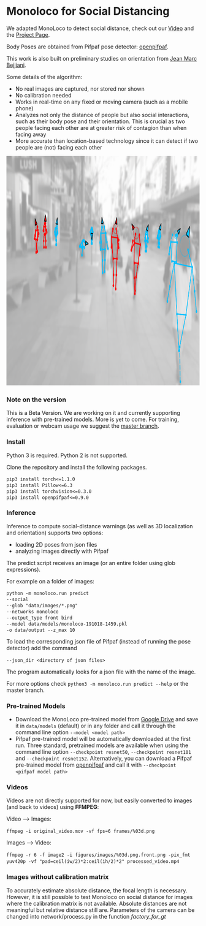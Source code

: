 # Monoloco for Social Distancing

We adapted MonoLoco to detect social distance, check out our [Video](https://www.youtube.com/watch?v=r32UxHFAJ2M)
and the [Project Page](https://www.epfl.ch/labs/vita/research/perception/monoloco/).

Body Poses are obtained from Pifpaf pose detector: [openpifpaf](https://github.com/vita-epfl/openpifpaf).

This work is also built on preliminary studies on orientation from [Jean Marc Bejjiani](https://github.com/Parrotlife/orient-dim-pos-estimation).

Some details of the algorithm:

* No real images are captured, nor stored nor shown
* No calibration needed
* Works in real-time on any fixed or moving camera (such as a mobile phone)
* Analyzes not only the distance of people but also social interactions, such as their body pose and their orientation.  This is crucial as two people facing each other are at greater risk of contagion than when facing away
* More accurate than location-based technology since it can detect if two people are (not) facing each other

<img src="docs/social_distance.png" height="600">

### Note on the version
This is a Beta Version. We are working on it and currently supporting inference with pre-trained models. More is yet to come.
For training, evaluation or webcam usage we suggest the [master branch](https://github.com/vita-epfl/monoloco).


### Install
Python 3 is required. Python 2 is not supported.

Clone the repository and install the following packages.

```
pip3 install torch<=1.1.0
pip3 install Pillow<=6.3
pip3 install torchvision<=0.3.0
pip3 install openpifpaf<=0.9.0
```

### Inference
Inference to compute social-distance warnings (as well as 3D localization and orientation) supports two options:
* loading 2D poses from json files
* analyzing images directly with Pifpaf

The predict script receives an image (or an entire folder using glob expressions).

For example on a folder of images:
```
python -m monoloco.run predict 
--social 
--glob "data/images/*.png" 
--networks monoloco 
--output_type front bird   
--model data/models/monoloco-191018-1459.pkl 
-o data/output --z_max 10
 ```

To load the corresponding json file of Pifpaf (instead of running the pose detector) add the command 

`--json_dir <directory of json files>`

The program automatically looks for a json file with the name of the image.

For more options check
`python3 -m monoloco.run predict --help` or the master branch.

### Pre-trained Models
* Download the MonoLoco pre-trained model from 
[Google Drive](https://drive.google.com/open?id=1fS6Dqo6n_9HFgbRVbzGd1rIn0ANABCpz) and save it in `data/models` 
(default) or in any folder and call it through the command line option `--model <model path>`
* Pifpaf pre-trained model will be automatically downloaded at the first run. 
Three standard, pretrained models are available when using the command line option 
`--checkpoint resnet50`, `--checkpoint resnet101` and `--checkpoint resnet152`.
Alternatively, you can download a Pifpaf pre-trained model from [openpifpaf](https://github.com/vita-epfl/openpifpaf)
 and call it with `--checkpoint  <pifpaf model path>`

### Videos
Videos are not directly supported for now, but easily converted to images (and back to videos) using **FFMPEG**:

Video --> Images:

`ffmpeg -i original_video.mov -vf fps=6 frames/%03d.png`


Images --> Video:

`ffmpeg -r 6 -f image2 -i figures/images/%03d.png.front.png -pix_fmt yuv420p -vf "pad=ceil(iw/2)*2:ceil(ih/2)*2" processed_video.mp4`


### Images without calibration matrix
To accurately estimate absolute distance, the focal length is necessary. 
However, it is still possible to test Monoloco on social distance for images where the calibration matrix is not available. 
Absolute distances are not meaningful but relative distance still are. 
Parameters of the camera can be changed into network/process.py in the function *factory_for_gt*
